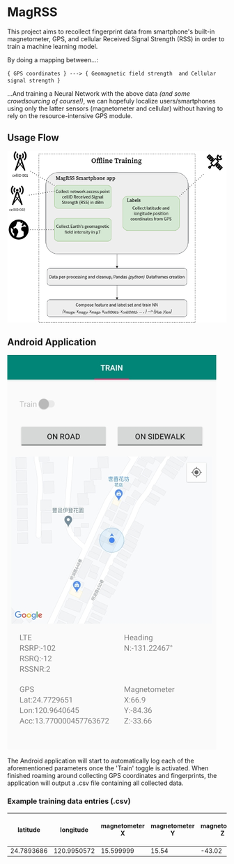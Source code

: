 # MagRSS

This project aims to recollect fingerprint data from smartphone's built-in magnetometer, GPS, and cellular Received Signal Strength (RSS) in order to train a machine learning model.

By doing a mapping between...:

```
{ GPS coordinates } ---> { Geomagnetic field strength  and Cellular signal strength }
```

...And training a Neural Network with the above data *(and some crowdsourcing of course!)*, we can hopefuly localize users/smartphones using only the latter sensors (magnetometer and cellular) without having to rely on the resource-intensive GPS module.

## Usage Flow

![MagRSS usage flow](docs/assets/architecture.png)

## Android Application

![app screenshot](docs/assets/app_scrot.jpg)

The Android application will start to automatically log each of the aforementioned parameters once the 'Train' toggle is activated. When finished roaming around collecting GPS coordinates and fingerprints, the application will output a .csv file containing all collected data.

### Example training data entries (.csv)

latitude | longitude | magnetometer X | magnetometer Y | magnetometer Z | cellID001_dBm | cellID002_dBm | *cellID...* | hour of day (HH)
-------- | --------- | -------------- | -------------- | -------------- | ------------- | ------------- | --- | ---------
24.7893686 | 120.9950572 | 15.599999 | 15.54 | -43.02 | -85 | -80 | ... | 1700
